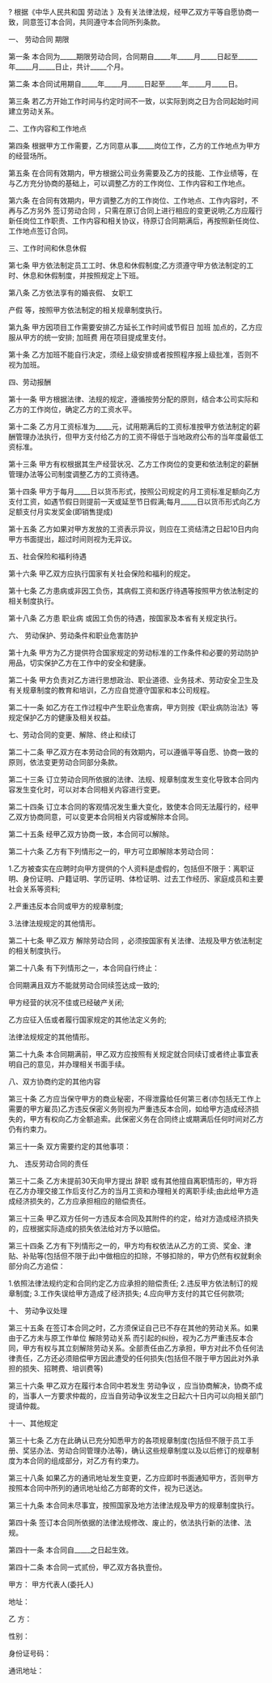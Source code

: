 
 



?
根据《中华人民共和国
劳动法
》及有关法律法规，经甲乙双方平等自愿协商一致，同意签订本合同，共同遵守本合同所列条款。


一、
劳动合同
期限


第一条 本合同为_____期限劳动合同，合同期自_____年_____月_____日起至______年_____月_____日止，共计_____个月。


第二条 本合同试用期自_____年_____月_____日起至_____年_____月_____日。 



第三条 若乙方开始工作时间与约定时间不一致，以实际到岗之日为合同起始时间建立劳动关系。


二、工作内容和工作地点


第四条 根据甲方工作需要，乙方同意从事_____岗位工作，乙方的工作地点为甲方的经营场所。


第五条 在合同有效期内，甲方根据公司业务需要及乙方的技能、工作业绩等，在与乙方充分协商的基础上，可以调整乙方的工作岗位、工作内容和工作地点。


第六条 在合同有效期内，甲方调整乙方的工作岗位、工作地点、工作内容时，不再与乙方另外
签订劳动合同
，只需在原订合同上进行相应的变更说明;乙方应履行新任岗位工作职责、工作内容和相关协议，待原订合同期满后，再按照新任岗位、工作地点签订合同。


三、工作时间和休息休假


第七条 甲方依法制定员工工时、休息和休假制度;乙方须遵守甲方依法制定的工时、休息和休假制度，并按照规定上下班。


第八条 乙方依法享有的婚丧假、
女职工

产假
等，按照甲方依法制定的相关规章制度执行。


第九条 甲方因项目工作需要安排乙方延长工作时间或节假日
加班
加点的，乙方应服从甲方的统一安排;
加班费
用在项目提成里支付。


第十条 乙方加班不能自行决定，须经上级安排或者按照程序报上级批准，否则不视为加班。


四、劳动报酬


第十一条 甲方根据法律、法规的规定，遵循按劳分配的原则，结合本公司实际和乙方的工作岗位，确定乙方的工资水平。


第十二条 乙方月工资标准为_____元，试用期满后的工资标准按甲方依法制定的薪酬管理办法执行，但甲方支付给乙方的工资不得低于当地政府公布的当年度最低工资标准。


第十三条 甲方有权根据其生产经营状况、乙方工作岗位的变更和依法制定的薪酬管理办法等公司制度调整乙方的工资待遇。


第十四条 甲方于每月_____日以货币形式，按照公司规定的月工资标准足额向乙方支付工资，如遇节假日则提前一天或延至节日假满;每月_____日以货币形式向乙方足额支付月实发奖金(即销售提成)


第十五条 乙方如果对甲方发放的工资表示异议，则应在工资结清之日起10日内向甲方书面提出，超过时间则视为无异议。


五、社会保险和福利待遇


第十六条 甲乙双方应执行国家有关社会保险和福利的规定。


第十七条 乙方患病或非因工负伤，其病假工资和医疗待遇等按照甲方依法制定的相关制度执行。


第十八条 乙方患
职业病
或因工负伤的待遇，按国家及本省有关规定执行。


六、 劳动保护、劳动条件和职业危害防护


第十九条 甲方为乙方提供符合国家规定的劳动标准的工作条件和必要的劳动防护用品，切实保护乙方在工作中的安全和健康。


第二十条 甲方负责对乙方进行思想政治、职业道德、业务技术、劳动安全卫生及有关规章制度的教育和培训，乙方应自觉遵守国家和本公司规程。


第二十一条 如乙方在工作过程中产生职业危害病，甲方则按《职业病防治法》等规定保护乙方的健康及相关权益。


七、劳动合同的变更、解除、终止和续订


第二十二条 甲乙双方在本劳动合同的有效期内，可以遵循平等自愿、协商一致的原则，依法变更劳动合同部分条款。


第二十三条 订立劳动合同所依据的法律、法规、规章制度发生变化导致本合同内容发生变化时，可以对本合同相关内容进行变更。


第二十四条 订立本合同的客观情况发生重大变化，致使本合同无法履行的，经甲乙双方协商同意，可以变更本合同相关内容或解除本合同。


第二十五条 经甲乙双方协商一致，本合同可以解除。


第二十六条 乙方有下列情形之一的，甲方可立即解除本劳动合同：


1.乙方被查实在应聘时向甲方提供的个人资料是虚假的，包括但不限于：离职证明、身份证明、户籍证明、学历证明、体检证明、过去工作经历、家庭成员和主要社会关系等资料;


2.严重违反本合同或甲方的规章制度;


3.法律法规规定的其他情形。


第二十七条 甲乙双方
解除劳动合同
，必须按国家有关法律、法规及甲方依法制定的相关制度执行。


第二十八条 有下列情形之一，本合同自行终止： 



合同期满且双方不能就劳动合同续签达成一致的; 



甲方经营的状况不佳或已经破产关闭;


乙方应征入伍或者履行国家规定的其他法定义务的;


法律法规规定的其他情形。


第二十九条 本合同期满前，甲乙双方应按照有关规定就合同续订或者终止事宜表明自己的意见，并办理相关书面手续。


八、双方协商约定的其他内容


第三十条 乙方应当保守甲方的商业秘密，不得泄露给任何第三者(亦包括无工作上需要的甲方雇员)乙方违反保密义务则视为严重违反本合同，如给甲方造成经济损失的，甲方有权向乙方全额追索。此保密义务在合同终止或期满后任何时间对乙方仍有约束力。


第三十一条 双方需要约定的其他事项：


九、 违反劳动合同的责任


第三十二条 乙方未提前30天向甲方提出
辞职
或有其他擅自离职情形的，甲方将在乙方办理交接工作后支付乙方的当月工资和办理相关的离职手续;由此给甲方造成经济损失的，乙方应承担相应的赔偿责任。


第三十三条 甲乙双方任何一方违反本合同及其附件的约定，给对方造成经济损失 的，应根据实际造成的损失依法给对方予以赔偿。


第三十四条 乙方有下列情形之一的，甲方均有权依法从乙方的工资、奖金、津贴、补贴等(包括但不限于此)中做相应的扣除，不够扣除的，甲方仍然有权就剩余部分向乙方追偿：


1.依照法律法规约定和合同约定乙方应承担的赔偿责任; 2.违反甲方依法制订的规章制度; 3.工作失误给甲方造成了经济损失; 4.应向甲方支付的其它任何款项;


十、
劳动争议处理



第三十五条 在签订本合同之时，乙方须保证自己已不存在其他的劳动关系。如果由于乙方未与原工作单位
解除劳动关系
而引起的纠纷，视为乙方严重违反本合同，甲方有权与其立刻解除劳动关系。全部责任由乙方承担，甲方对此不负任何法律责任，乙方还必须赔偿甲方因此遭受的任何损失(包括但不限于甲方因此对外承担的损失、招聘费、培训费等)


第三十六条 甲乙双方在履行本合同中若发生
劳动争议
，应当协商解决，协商不成的，当事人一方要求仲裁的，应当自劳动争议发生之日起六十日内可以向相关部门提请仲裁。


十一、其他规定


第三十七条 乙方在此确认已充分知悉甲方的各项规章制度(包括但不限于员工手册、奖惩办法、劳动合同管理办法等)，确认这些规章制度以及以后修订的规章制度为本合同的组成部分，对乙方有约束力。


第三十八条 如果乙方的通讯地址发生变更，乙方应即时书面通知甲方，否则甲方按照本合同中所列的通讯地址给乙方邮寄的文件，视为已送达。


第三十九条 本合同未尽事宜，按照国家及地方法律法规及甲方的规章制度执行。


第四十条 签订本合同所依据的法律法规修改、废止的，依法执行新的法律、法规。


第四十一条 本合同自_____之日起生效。 



第四十二条 本合同一式贰份，甲乙双方各执壹份。


甲方： 甲方代表人(委托人)


地址：


乙 方：


性别：


身份证号码：


通讯地址：
 


 

 
 
 
 
 
  


  
 

  


  


  
 
 
 
 

